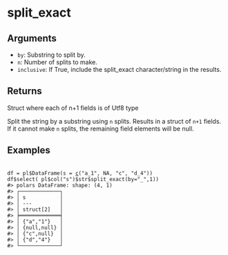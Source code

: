 # split_exact

## Arguments

- `by`: Substring to split by.
- `n`: Number of splits to make.
- `inclusive`: If True, include the split_exact character/string in the results.

## Returns

Struct where each of n+1 fields is of Utf8 type

Split the string by a substring using `n` splits. Results in a struct of `n+1` fields. If it cannot make `n` splits, the remaining field elements will be null.

## Examples

<pre class='r-example'> <code> <span class='r-in'><span></span></span>
<span class='r-in'><span><span class='va'>df</span> <span class='op'>=</span> <span class='va'>pl</span><span class='op'>$</span><span class='fu'>DataFrame</span><span class='op'>(</span>s <span class='op'>=</span> <span class='fu'><a href='https://rdrr.io/r/base/c.html'>c</a></span><span class='op'>(</span><span class='st'>"a_1"</span>, <span class='cn'>NA</span>, <span class='st'>"c"</span>, <span class='st'>"d_4"</span><span class='op'>)</span><span class='op'>)</span></span></span>
<span class='r-in'><span><span class='va'>df</span><span class='op'>$</span><span class='fu'>select</span><span class='op'>(</span> <span class='va'>pl</span><span class='op'>$</span><span class='fu'>col</span><span class='op'>(</span><span class='st'>"s"</span><span class='op'>)</span><span class='op'>$</span><span class='va'>str</span><span class='op'>$</span><span class='fu'>split_exact</span><span class='op'>(</span>by<span class='op'>=</span><span class='st'>"_"</span>,<span class='fl'>1</span><span class='op'>)</span><span class='op'>)</span></span></span>
<span class='r-out co'><span class='r-pr'>#&gt;</span> polars DataFrame: shape: (4, 1)</span>
<span class='r-out co'><span class='r-pr'>#&gt;</span> ┌─────────────┐</span>
<span class='r-out co'><span class='r-pr'>#&gt;</span> │ s           │</span>
<span class='r-out co'><span class='r-pr'>#&gt;</span> │ ---         │</span>
<span class='r-out co'><span class='r-pr'>#&gt;</span> │ struct[2]   │</span>
<span class='r-out co'><span class='r-pr'>#&gt;</span> ╞═════════════╡</span>
<span class='r-out co'><span class='r-pr'>#&gt;</span> │ {"a","1"}   │</span>
<span class='r-out co'><span class='r-pr'>#&gt;</span> │ {null,null} │</span>
<span class='r-out co'><span class='r-pr'>#&gt;</span> │ {"c",null}  │</span>
<span class='r-out co'><span class='r-pr'>#&gt;</span> │ {"d","4"}   │</span>
<span class='r-out co'><span class='r-pr'>#&gt;</span> └─────────────┘</span>
 </code></pre>